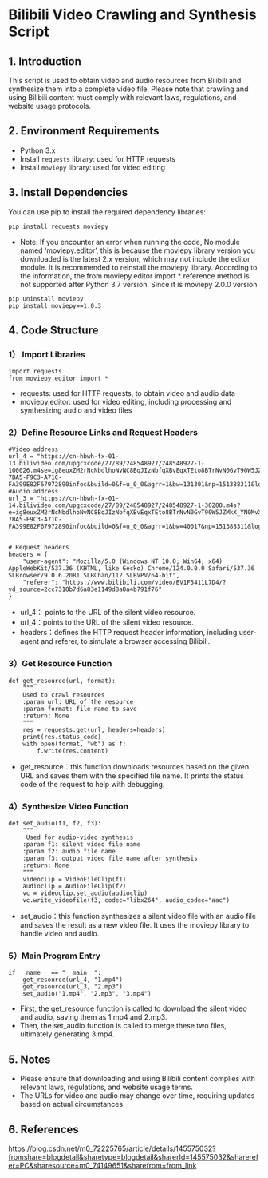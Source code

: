 #  Bilibili Video Crawling and Synthesis Script

## 1. Introduction
This script is used to obtain video and audio resources from Bilibili and synthesize them into a complete video file. Please note that crawling and using Bilibili content must comply with relevant laws, regulations, and website usage protocols.

## 2. Environment Requirements
- Python 3.x
- Install `requests` library: used for HTTP requests
- Install `moviepy` library: used for video editing

## 3. Install Dependencies
You can use pip to install the required dependency libraries:
```bash
pip install requests moviepy
```
* Note: If you encounter an error when running the code, No module named ‘moviepy.editor’, this is because the moviepy library version you downloaded is the latest 2.x version, which may not include the editor module. It is recommended to reinstall the moviepy library. According to the information, the from moviepy.editor import * reference method is not supported after Python 3.7 version. Since it is moviepy 2.0.0 version
```
pip uninstall moviepy
pip install moviepy==1.0.3
```

## 4. Code Structure
### 1） Import Libraries
```
import requests
from moviepy.editor import *
```

* requests: used for HTTP requests, to obtain video and audio data
* moviepy.editor: used for video editing, including processing and synthesizing audio and video files
  
### 2）Define Resource Links and Request Headers
```
#Video address
url_4 = "https://cn-hbwh-fx-01-13.bilivideo.com/upgcxcode/27/89/248548927/248548927-1-100026.m4se=ig8euxZM2rNcNbdlhoNvNC8BqJIzNbfqXBvEqxTEto8BTrNvN0GvT90W5JZMkX_YN0MvXg8gNEV4NC8xNEV4N03eN0B5tZlqNxTEto8BTrNvNeZVuJ10Kj_g2UB02J0mN0B5tZlqNCNEto8BTrNvNC7MTX502C8f2jmMQJ6mqF2fka1mqx6gqj0eN0B599M=&uipk=5&nbs=1&deadline=1742382759&gen=playurlv2&os=bcache&oi=3746251271&trid=0000aae5a0b9d91f46a1baf3468da4b58ddau&mid=3461562702498712&platform=pc&og=cos&upsig=dfba35ea6901d1e27d167c89beafc2af&uparams=e,uipk,nbs,deadline,gen,os,oi,trid,mid,platform,og&cdnid=3881&bvc=vod&nettype=0&orderid=0,3&buvid=9AEF060E-7BA5-F9C3-A71C-FA399E82F67972890infoc&build=0&f=u_0_0&agrr=1&bw=131301&np=151388311&logo=80000000"
#Audio address
url_3 = "https://cn-hbwh-fx-01-14.bilivideo.com/upgcxcode/27/89/248548927/248548927-1-30280.m4s?e=ig8euxZM2rNcNbdlhoNvNC8BqJIzNbfqXBvEqxTEto8BTrNvN0GvT90W5JZMkX_YN0MvXg8gNEV4NC8xNEV4N03eN0B5tZlqNxTEto8BTrNvNeZVuJ10Kj_g2UB02J0mN0B5tZlqNCNEto8BTrNvNC7MTX502C8f2jmMQJ6mqF2fka1mqx6gqj0eN0B599M=&uipk=5&nbs=1&deadline=1742382759&gen=playurlv2&os=bcache&oi=3746251271&trid=0000aae5a0b9d91f46a1baf3468da4b58ddau&mid=3461562702498712&platform=pc&og=cos&upsig=77541264ad991b1e1712438054cd3ba1&uparams=e,uipk,nbs,deadline,gen,os,oi,trid,mid,platform,og&cdnid=3882&bvc=vod&nettype=0&orderid=0,3&buvid=9AEF060E-7BA5-F9C3-A71C-FA399E82F67972890infoc&build=0&f=u_0_0&agrr=1&bw=40017&np=151388311&logo=80000000"


# Request headers
headers = {
    "user-agent": "Mozilla/5.0 (Windows NT 10.0; Win64; x64) AppleWebKit/537.36 (KHTML, like Gecko) Chrome/124.0.0.0 Safari/537.36 SLBrowser/9.0.6.2081 SLBChan/112 SLBVPV/64-bit",
    "referer": "https://www.bilibili.com/video/BV1F5411L7D4/?vd_source=2cc7318b7d6a83e1149d8a8a4b791f76"
}
```
* url_4： points to the URL of the silent video resource.
* url_4：points to the URL of the silent video resource.
* headers：defines the HTTP request header information, including user-agent and referer, to simulate a browser accessing Bilibili.

### 3）Get Resource Function
```
def get_resource(url, format):
    """
    Used to crawl resources
    :param url: URL of the resource
    :param format: file name to save
    :return: None
    """
    res = requests.get(url, headers=headers)
    print(res.status_code)
    with open(format, "wb") as f:
        f.write(res.content)
```
* get_resource：this function downloads resources based on the given URL and saves them with the specified file name. It prints the status code of the request to help with debugging.

### 4）Synthesize Video Function
```
def set_audio(f1, f2, f3):
    """
     Used for audio-video synthesis
    :param f1: silent video file name
    :param f2: audio file name
    :param f3: output video file name after synthesis
    :return: None
    """
    videoclip = VideoFileClip(f1)
    audioclip = AudioFileClip(f2)
    vc = videoclip.set_audio(audioclip)
    vc.write_videofile(f3, codec="libx264", audio_codec="aac")
```
* set_audio：this function synthesizes a silent video file with an audio file and saves the result as a new video file. It uses the moviepy library to handle video and audio.

### 5）Main Program Entry
```
if __name__ == "__main__":
    get_resource(url_4, "1.mp4")
    get_resource(url_3, "2.mp3")
    set_audio("1.mp4", "2.mp3", "3.mp4")
```
* First, the get_resource function is called to download the silent video and audio, saving them as 1.mp4 and 2.mp3.
* Then, the set_audio function is called to merge these two files, ultimately generating 3.mp4.

## 5. Notes
* Please ensure that downloading and using Bilibili content complies with relevant laws, regulations, and website usage terms.
* The URLs for video and audio may change over time, requiring updates based on actual circumstances.
   
## 6. References
https://blog.csdn.net/m0_72225765/article/details/145575032?fromshare=blogdetail&sharetype=blogdetail&sharerId=145575032&sharerefer=PC&sharesource=m0_74149651&sharefrom=from_link
